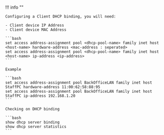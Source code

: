 !!! info ""

    Configuring a Client DHCP binding, you will need:

    - Client device IP Address
    - Client device MAC Address

    ```bash
    set access address-assignment pool <dhcp-pool-name> family inet host <host-name> hardware-address <mac-address : seperated>
    set access address-assignment pool <dhcp-pool-name> family inet host <host-name> ip-address <ip-address>
    ```

    Example

    ```bash
    set access address-assignment pool BackOfficeLAN family inet host StaffPC hardware-address 11:00:62:58:88:95
    set access address-assignment pool BackOfficeLAN family inet host StaffPC ip-address 192.168.1.20
    ```

    Checking on DHCP binding

    ```bash
    show dhcp server binding
    show dhcp server statistics
    ```
